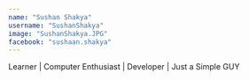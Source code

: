 ```yaml
---
name: "Sushan Shakya"
username: "SushanShakya"
image: "SushanShakya.JPG"
facebook: "sushaan.shakya"
---
```


Learner | Computer Enthusiast | Developer | Just a Simple GUY
